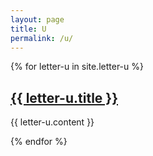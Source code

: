 ```yaml
---
layout: page
title: U
permalink: /u/
---
```

{% for letter-u in site.letter-u %}
<h2><a href="{{ letter-u.url }}">{{ letter-u.title }}</a></h2>

{{ letter-u.content }}

{% endfor %}